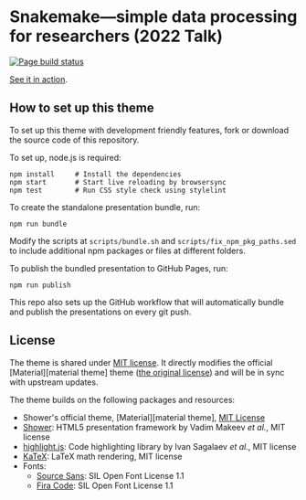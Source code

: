 # Snakemake—simple data processing for researchers (2022 Talk)
[![Page build status](https://github.com/ccwang002/2022Talk-snakemake/actions/workflows/pages/pages-build-deployment/badge.svg)][workflow-status]

[See it in action][gh-pages].

[gh-pages]: https://blog.liang2.tw/2022Talk-snakemake/
[workflow-status]: https://github.com/ccwang002/2022Talk-snakemake/actions/workflows/publish.yml


## How to set up this theme
To set up this theme with development friendly features, fork or download the source code of this repository.

To set up, node.js is required:

    npm install     # Install the dependencies
    npm start       # Start live reloading by browsersync
    npm test        # Run CSS style check using stylelint

To create the standalone presentation bundle, run:

    npm run bundle

Modify the scripts at `scripts/bundle.sh` and `scripts/fix_npm_pkg_paths.sed` to include additional npm packages or files at different folders.

To publish the bundled presentation to GitHub Pages, run:

    npm run publish

This repo also sets up the GitHub workflow that will automatically bundle and publish the presentations on every git push.



## License
The theme is shared under [MIT license](LICENSE.md).
It directly modifies the official [Material][material theme] theme ([the original license][material-orig-license]) and will be in sync with upstream updates.

The theme builds on the following packages and resources:

- Shower's official theme, [Material][material theme], [MIT License][material-orig-license]
- [Shower]: HTML5 presentation framework by Vadim Makeev *et al.*, MIT license
- [highlight.js]: Code highlighting library by Ivan Sagalaev *et al.*, MIT license
- [KaTeX]: LaTeX math rendering, MIT license
- Fonts:
    - [Source Sans]: SIL Open Font License 1.1
    - [Fira Code]: SIL Open Font License 1.1

[material-orig-license]: LICENSE.shower_material.md
[shower]: https://github.com/shower/shower
[highlight.js]: http://highlightjs.org/
[KaTeX]: https://github.com/KaTeX/KaTeX
[Source Sans]: https://github.com/adobe-fonts/source-sans
[Fira Code]: https://github.com/tonsky/FiraCode
